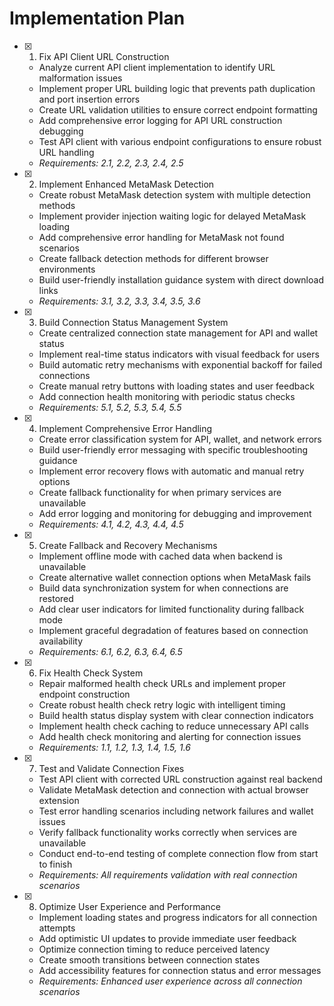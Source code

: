 # Implementation Plan

- [x] 1. Fix API Client URL Construction
  - Analyze current API client implementation to identify URL malformation issues
  - Implement proper URL building logic that prevents path duplication and port insertion errors
  - Create URL validation utilities to ensure correct endpoint formatting
  - Add comprehensive error logging for API URL construction debugging
  - Test API client with various endpoint configurations to ensure robust URL handling
  - _Requirements: 2.1, 2.2, 2.3, 2.4, 2.5_

- [x] 2. Implement Enhanced MetaMask Detection
  - Create robust MetaMask detection system with multiple detection methods
  - Implement provider injection waiting logic for delayed MetaMask loading
  - Add comprehensive error handling for MetaMask not found scenarios
  - Create fallback detection methods for different browser environments
  - Build user-friendly installation guidance system with direct download links
  - _Requirements: 3.1, 3.2, 3.3, 3.4, 3.5, 3.6_

- [x] 3. Build Connection Status Management System
  - Create centralized connection state management for API and wallet status
  - Implement real-time status indicators with visual feedback for users
  - Build automatic retry mechanisms with exponential backoff for failed connections
  - Create manual retry buttons with loading states and user feedback
  - Add connection health monitoring with periodic status checks
  - _Requirements: 5.1, 5.2, 5.3, 5.4, 5.5_

- [x] 4. Implement Comprehensive Error Handling
  - Create error classification system for API, wallet, and network errors
  - Build user-friendly error messaging with specific troubleshooting guidance
  - Implement error recovery flows with automatic and manual retry options
  - Create fallback functionality for when primary services are unavailable
  - Add error logging and monitoring for debugging and improvement
  - _Requirements: 4.1, 4.2, 4.3, 4.4, 4.5_

- [x] 5. Create Fallback and Recovery Mechanisms
  - Implement offline mode with cached data when backend is unavailable
  - Create alternative wallet connection options when MetaMask fails
  - Build data synchronization system for when connections are restored
  - Add clear user indicators for limited functionality during fallback mode
  - Implement graceful degradation of features based on connection availability
  - _Requirements: 6.1, 6.2, 6.3, 6.4, 6.5_

- [x] 6. Fix Health Check System
  - Repair malformed health check URLs and implement proper endpoint construction
  - Create robust health check retry logic with intelligent timing
  - Build health status display system with clear connection indicators
  - Implement health check caching to reduce unnecessary API calls
  - Add health check monitoring and alerting for connection issues
  - _Requirements: 1.1, 1.2, 1.3, 1.4, 1.5, 1.6_

- [x] 7. Test and Validate Connection Fixes
  - Test API client with corrected URL construction against real backend
  - Validate MetaMask detection and connection with actual browser extension
  - Test error handling scenarios including network failures and wallet issues
  - Verify fallback functionality works correctly when services are unavailable
  - Conduct end-to-end testing of complete connection flow from start to finish
  - _Requirements: All requirements validation with real connection scenarios_

- [x] 8. Optimize User Experience and Performance
  - Implement loading states and progress indicators for all connection attempts
  - Add optimistic UI updates to provide immediate user feedback
  - Optimize connection timing to reduce perceived latency
  - Create smooth transitions between connection states
  - Add accessibility features for connection status and error messages
  - _Requirements: Enhanced user experience across all connection scenarios_